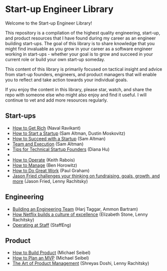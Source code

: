 # Start-up Engineer Library

Welcome to the Start-up Engineer Library!

This repository is a compilation of the highest quality engineering, start-up, and product resources that I have found during my career as an engineer building start-ups. The goal of this library is to share knowledge that you might find invaluable as you grow in your career as a software engineer working in start-ups - whether your goal is to grow and succeed in your current role or build your own start-up someday.

This content of this library is primarily focused on tactical insight and advice from start-up founders, engineers, and product managers that will enable you to reflect and take action towards your individual goals.

If you enjoy the content in this library, please star, watch, and share the repo with someone else who might also enjoy and find it useful. I will continue to vet and add more resources regularly.

## Start-ups

- [How to Get Rich](https://www.youtube.com/watch?v=1-TZqOsVCNM) (Naval Ravikant)
- [How to Start a Startup](https://www.youtube.com/watch?v=CBYhVcO4WgI) (Sam Altman, Dustin Moskovitz)
- [How to Succeed with a Startup](https://www.youtube.com/watch?v=0lJKucu6HJc) (Sam Altman)
- [Team and Execution](https://www.youtube.com/watch?v=CVfnkM44Urs) (Sam Altman)
- [Tips for Technical Startup Founders](https://www.youtube.com/watch?v=rP7bpYsfa6Q) (Diana Hu)
- 
- [How to Operate](https://www.youtube.com/watch?v=6fQHLK1aIBs) (Keith Rabois)
- [How to Manage](https://www.youtube.com/watch?v=uVhTvQXfibU) (Ben Horowitz)
- [How to Do Great Work](https://paulgraham.com/greatwork.html) (Paul Graham)
- [Jason Fried challenges your thinking on fundraising, goals, growth, and more](https://www.youtube.com/watch?v=dAnF0tk0di8&t) (Jason Fried, Lenny Rachitsky)

## Engineering

- [Building an Engineering Team](https://www.youtube.com/watch?v=AZidfpz9KfY) (Harj Taggar, Ammon Bartram)
- [How Netflix builds a culture of excellence](https://www.youtube.com/watch?v=2XgU6T4DalY&t) (Elizabeth Stone, Lenny Rachitsky)
- [Operating at Staff](https://staffeng.com/guides/operating-at-staff/) (StaffEng)

## Product

- [How to Build Product](https://www.youtube.com/watch?v=C27RVio2rOs) (Michael Seibel)
- [How to Plan an MVP](https://www.youtube.com/watch?v=1hHMwLxN6EM) (Michael Seibel)
- [The Art of Product Management](https://www.youtube.com/watch?v=YP_QghPLG-8) (Shreyas Doshi, Lenny Rachitsky)
